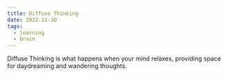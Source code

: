 ```yaml
---
title: Diffuse Thinking
date: 2022-11-30
tags:
  - learning
  - brain
---
```


Diffuse Thinking is what happens when your mind relaxes, providing space for daydreaming and wandering thoughts.
